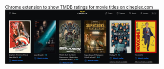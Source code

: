 Chrome extension to show TMDB ratings for movie titles on cineplex.com
![image](https://github.com/chengqian0224/cineplex-with-ratings/blob/main/images/example-homepage.png)